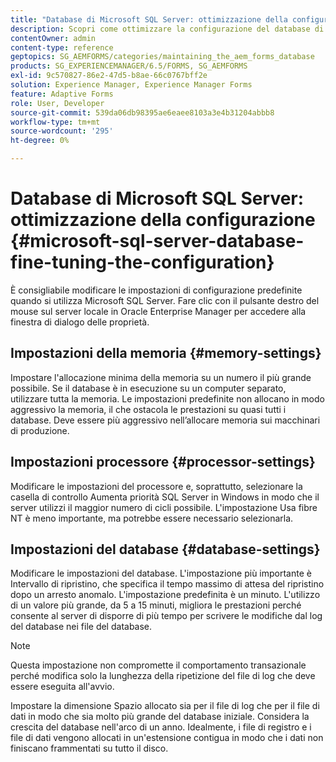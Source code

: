 ```yaml
---
title: "Database di Microsoft SQL Server: ottimizzazione della configurazione"
description: Scopri come ottimizzare la configurazione del database di Microsoft SQL Server.
contentOwner: admin
content-type: reference
geptopics: SG_AEMFORMS/categories/maintaining_the_aem_forms_database
products: SG_EXPERIENCEMANAGER/6.5/FORMS, SG_AEMFORMS
exl-id: 9c570827-86e2-47d5-b8ae-66c0767bff2e
solution: Experience Manager, Experience Manager Forms
feature: Adaptive Forms
role: User, Developer
source-git-commit: 539da06db98395ae6eaee8103a3e4b31204abbb8
workflow-type: tm+mt
source-wordcount: '295'
ht-degree: 0%

---
```


# Database di Microsoft SQL Server: ottimizzazione della configurazione {#microsoft-sql-server-database-fine-tuning-the-configuration}

È consigliabile modificare le impostazioni di configurazione predefinite quando si utilizza Microsoft SQL Server. Fare clic con il pulsante destro del mouse sul server locale in Oracle Enterprise Manager per accedere alla finestra di dialogo delle proprietà.

## Impostazioni della memoria {#memory-settings}

Impostare l&#39;allocazione minima della memoria su un numero il più grande possibile. Se il database è in esecuzione su un computer separato, utilizzare tutta la memoria. Le impostazioni predefinite non allocano in modo aggressivo la memoria, il che ostacola le prestazioni su quasi tutti i database. Deve essere più aggressivo nell’allocare memoria sui macchinari di produzione.

## Impostazioni processore {#processor-settings}

Modificare le impostazioni del processore e, soprattutto, selezionare la casella di controllo Aumenta priorità SQL Server in Windows in modo che il server utilizzi il maggior numero di cicli possibile. L&#39;impostazione Usa fibre NT è meno importante, ma potrebbe essere necessario selezionarla.

## Impostazioni del database {#database-settings}

Modificare le impostazioni del database. L&#39;impostazione più importante è Intervallo di ripristino, che specifica il tempo massimo di attesa del ripristino dopo un arresto anomalo. L&#39;impostazione predefinita è un minuto. L&#39;utilizzo di un valore più grande, da 5 a 15 minuti, migliora le prestazioni perché consente al server di disporre di più tempo per scrivere le modifiche dal log del database nei file del database.

>[!NOTE]
>
>Questa impostazione non compromette il comportamento transazionale perché modifica solo la lunghezza della ripetizione del file di log che deve essere eseguita all&#39;avvio.

Impostare la dimensione Spazio allocato sia per il file di log che per il file di dati in modo che sia molto più grande del database iniziale. Considera la crescita del database nell&#39;arco di un anno. Idealmente, i file di registro e i file di dati vengono allocati in un&#39;estensione contigua in modo che i dati non finiscano frammentati su tutto il disco.
